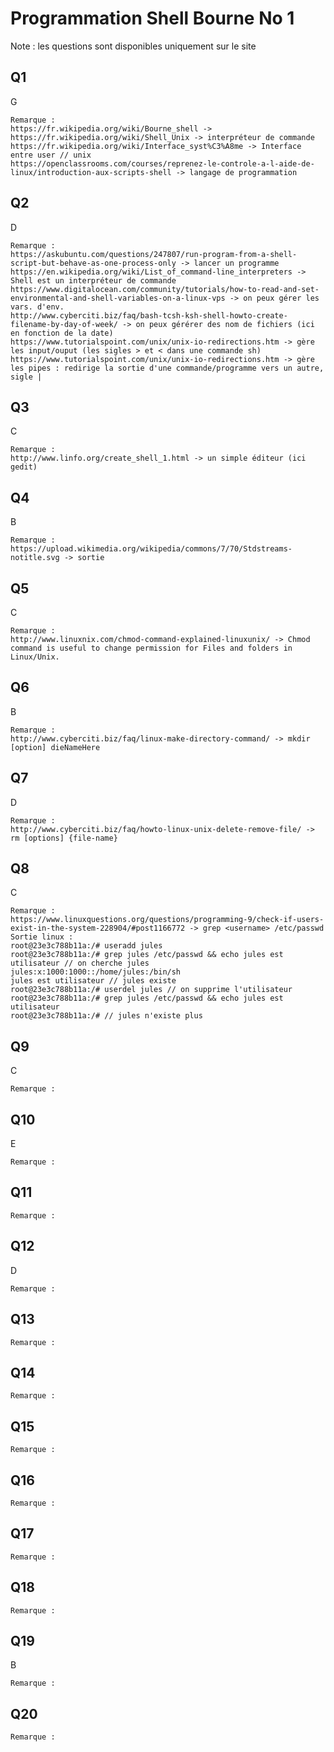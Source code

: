# Programmation Shell Bourne No 1

Note : les questions sont disponibles uniquement sur le site

## Q1
G
```
Remarque : 
https://fr.wikipedia.org/wiki/Bourne_shell -> https://fr.wikipedia.org/wiki/Shell_Unix -> interpréteur de commande
https://fr.wikipedia.org/wiki/Interface_syst%C3%A8me -> Interface entre user // unix
https://openclassrooms.com/courses/reprenez-le-controle-a-l-aide-de-linux/introduction-aux-scripts-shell -> langage de programmation
```

## Q2
D

```
Remarque : 
https://askubuntu.com/questions/247807/run-program-from-a-shell-script-but-behave-as-one-process-only -> lancer un programme
https://en.wikipedia.org/wiki/List_of_command-line_interpreters -> Shell est un interpréteur de commande
https://www.digitalocean.com/community/tutorials/how-to-read-and-set-environmental-and-shell-variables-on-a-linux-vps -> on peux gérer les vars. d'env.
http://www.cyberciti.biz/faq/bash-tcsh-ksh-shell-howto-create-filename-by-day-of-week/ -> on peux gérérer des nom de fichiers (ici en fonction de la date)
https://www.tutorialspoint.com/unix/unix-io-redirections.htm -> gère les input/ouput (les sigles > et < dans une commande sh)
https://www.tutorialspoint.com/unix/unix-io-redirections.htm -> gère les pipes : redirige la sortie d'une commande/programme vers un autre, sigle |
```


## Q3
C

```
Remarque : 
http://www.linfo.org/create_shell_1.html -> un simple éditeur (ici gedit)
```


## Q4
B

```
Remarque : 
https://upload.wikimedia.org/wikipedia/commons/7/70/Stdstreams-notitle.svg -> sortie
```


## Q5
C

```
Remarque : 
http://www.linuxnix.com/chmod-command-explained-linuxunix/ -> Chmod command is useful to change permission for Files and folders in Linux/Unix.
```


## Q6
B

```
Remarque : 
http://www.cyberciti.biz/faq/linux-make-directory-command/ -> mkdir [option] dieNameHere
```


## Q7
D

```
Remarque : 
http://www.cyberciti.biz/faq/howto-linux-unix-delete-remove-file/ -> rm [options] {file-name}
```


## Q8
C

```
Remarque : 
https://www.linuxquestions.org/questions/programming-9/check-if-users-exist-in-the-system-228904/#post1166772 -> grep <username> /etc/passwd
Sortie linux :
root@23e3c788b11a:/# useradd jules
root@23e3c788b11a:/# grep jules /etc/passwd && echo jules est utilisateur // on cherche jules
jules:x:1000:1000::/home/jules:/bin/sh
jules est utilisateur // jules existe
root@23e3c788b11a:/# userdel jules // on supprime l'utilisateur
root@23e3c788b11a:/# grep jules /etc/passwd && echo jules est utilisateur
root@23e3c788b11a:/# // jules n'existe plus
```


## Q9
C

```
Remarque : 
```


## Q10
E

```
Remarque : 
```


## Q11


```
Remarque : 
```


## Q12
D

```
Remarque : 
```


## Q13


```
Remarque : 
```


## Q14


```
Remarque : 
```


## Q15


```
Remarque : 
```


## Q16


```
Remarque : 
```


## Q17


```
Remarque : 
```


## Q18


```
Remarque : 
```


## Q19
B

```
Remarque : 
```


## Q20


```
Remarque : 
```
